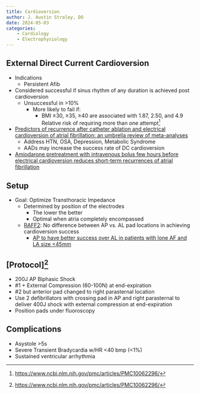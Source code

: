 ```yaml
---
title: Cardioversion
author: J. Austin Straley, DO
date: 2024-05-03
categories:
    - Cardiology
    - Electrophysiology
---
```


## External Direct Current Cardioversion

- Indications
    - Persistent Afib
- Considered successful if sinus rhythm of any duration is achieved post cardioversion
    - Unsuccessful in >10%
        - More likely to fail if:
            - BMI ≥30, ≥35, ≥40 are associated with 1.87, 2.50, and 4.9 Relative risk of requiring more than one attempt[^1]
- [Predictors of recurrence after catheter ablation and electrical cardioversion of atrial fibrillation: an umbrella review of meta-analyses][3]
    - Address HTN, OSA, Depression, Metabolic Syndrome
    - AADs may increase the success rate of DC cardioversion
- [Amiodarone pretreatment with intravenous bolus few hours before electrical cardioversion reduces short-term recurrences of atrial fibrillation][4]

## Setup

- Goal: Optimize Transthoracic Impedance
    - Determined by position of the electrodes
        - The lower the better
        - Optimal when atria completely encompassed
    - [RAFF2][1]: No difference between AP vs. AL pad locations in achieving cardioversion success
        - [AP to have better success over AL in patients with lone AF and LA size <45mm][2]

## [Protocol][^1]

- 200J AP Biphasic Shock
- #1 + External Compression (60-100N) at end-expiration
- #2 but anterior pad changed to right parasternal location
- Use 2 defibrillators with crossing pad in AP and right parasternal to deliver 400J shock with external compression at end-expiration
- Position pads under fluoroscopy

## Complications

- Asystole >5s
- Severe Transient Bradycardia w/HR <40 bmp (<1%)
- Sustained ventricular arrhythmia

[^1]: https://www.ncbi.nlm.nih.gov/pmc/articles/PMC10062296/

[1]: https://www.ncbi.nlm.nih.gov/pmc/articles/PMC10062296/#euad009-B23/
[2]: https://pubmed.ncbi.nlm.nih.gov/24854873/{:target="_blank"}
[3]: https://www.ncbi.nlm.nih.gov/pmc/articles/PMC10103559/
[4]: https://pubmed.ncbi.nlm.nih.gov/18678217/{:target="_blank"}
